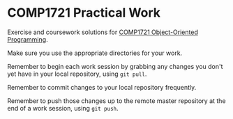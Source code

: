# COMP1721 Practical Work

Exercise and coursework solutions for
[COMP1721 Object-Oriented Programming](http://comp1721.info).

Make sure you use the appropriate directories for your work.

Remember to begin each work session by grabbing any changes you don't yet
have in your local repository, using `git pull`.

Remember to commit changes to your local repository frequently.

Remember to push those changes up to the remote master repository at the end
of a work session, using `git push`.
